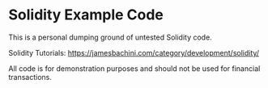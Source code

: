 # Solidity Example Code

This is a personal dumping ground of untested Solidity code.

Solidity Tutorials:
https://jamesbachini.com/category/development/solidity/

All code is for demonstration purposes and should not be used for financial transactions.
